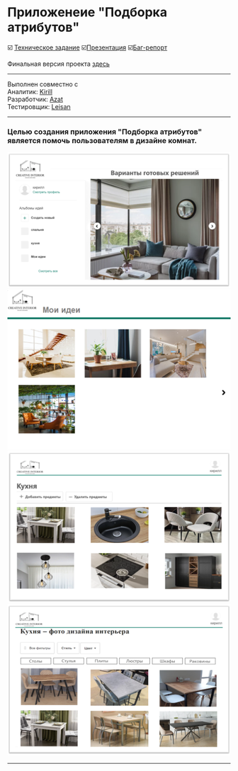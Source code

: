 # Приложенеие "Подборка атрибутов"
:ballot_box_with_check: [Техническое задание](https://github.com/Leeiss/TeamProject3_CollectionOfAttributes/blob/master/%D1%82%D0%B5%D1%85%20%D0%B7%D0%B0%D0%B4%D0%B0%D0%BD%D0%B8%D0%B5.docx) :ballot_box_with_check:[Презентация](https://github.com/Leeiss/TeamProject3_CollectionOfAttributes/blob/master/%D0%BF%D1%80%D0%B5%D0%B7%D0%B5%D0%BD%D1%82%D0%B0%D1%86%D0%B8%D1%8F.pptx) :ballot_box_with_check:[Баг-репорт](https://github.com/Leeiss/TeamProject3_CollectionOfAttributes/commit/721e92c1a1b93e568c0207d8bbfa32a4f9fd0a35)
  
Финальная версия проекта [здесь](https://github.com/Leeiss/TeamProject3_CollectionOfAttributes)
____
Выполнен совместно с  
Аналитик:  [Kirill](https://github.com/kirillarsentev)      
Разработчик:  [Azat](https://github.com/Baby1ner)     
Тестировщик: [Leisan](https://github.com/Leeiss)    
  
_____
### Целью создания приложения "Подборка атрибутов" является помочь пользователям в дизайне комнат. 


<img src="https://github.com/Leeiss/TeamProject3_CollectionOfAttributes/blob/develop1/TeamPriject3_%D0%A1ollectionOfAttributes/Resources/%D0%B3%D0%BB%D0%B0%D0%B2%D0%BD%D0%B0%D1%8F.png" alt="Основное окно" width="800"/> 
   

<img src="https://github.com/Leeiss/TeamProject3_CollectionOfAttributes/blob/develop1/TeamPriject3_%D0%A1ollectionOfAttributes/Resources/%D0%BC%D0%BE%D0%B8%20%D0%B8%D0%B4%D0%B5%D0%B8.png" alt="Основное окно" width="800"/>
  

<img src="https://github.com/Leeiss/TeamProject3_CollectionOfAttributes/blob/develop1/TeamPriject3_%D0%A1ollectionOfAttributes/Resources/%D0%BF%D1%80%D0%BE%D1%81%D0%BC%D0%BE%D1%82%D1%80%20%D0%B0%D0%BB%D1%8C%D0%B1%D0%BE%D0%BC%D0%BE%D0%B2.png" alt="Основное окно" width="800"/>
  

<img src="https://github.com/Leeiss/TeamProject3_CollectionOfAttributes/blob/develop1/TeamPriject3_%D0%A1ollectionOfAttributes/Resources/%D1%81%D0%BE%D0%B7%D0%B4%D0%B0%D0%BD%D0%B8%D0%B5%20%D0%B0%D0%BB%D1%8C%D0%B1%D0%BE%D0%BC%D0%B0.png" alt="Основное окно" width="800"/>  
  
 
  
_______

